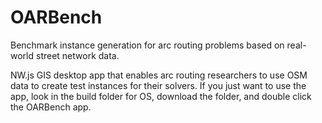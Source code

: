 # OARBench
Benchmark instance generation for arc routing problems based on real-world street network data.

NW.js GIS desktop app that enables arc routing researchers to use OSM data to create test instances for their solvers.
If you just want to use the app, look in the build folder for OS, download the folder, and double click the OARBench app.
